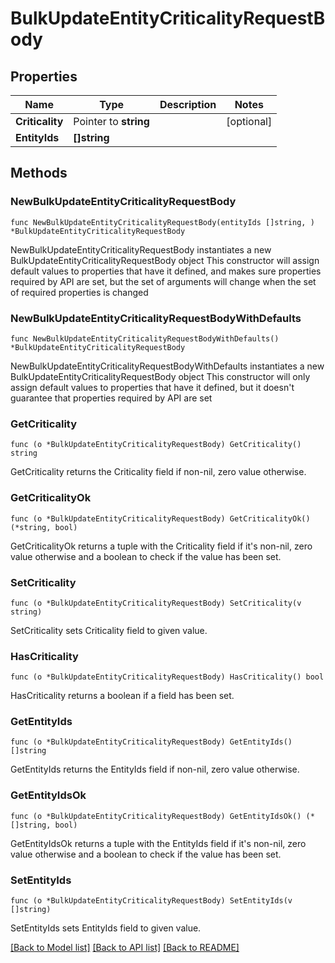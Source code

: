 # BulkUpdateEntityCriticalityRequestBody

## Properties

Name | Type | Description | Notes
------------ | ------------- | ------------- | -------------
**Criticality** | Pointer to **string** |  | [optional] 
**EntityIds** | **[]string** |  | 

## Methods

### NewBulkUpdateEntityCriticalityRequestBody

`func NewBulkUpdateEntityCriticalityRequestBody(entityIds []string, ) *BulkUpdateEntityCriticalityRequestBody`

NewBulkUpdateEntityCriticalityRequestBody instantiates a new BulkUpdateEntityCriticalityRequestBody object
This constructor will assign default values to properties that have it defined,
and makes sure properties required by API are set, but the set of arguments
will change when the set of required properties is changed

### NewBulkUpdateEntityCriticalityRequestBodyWithDefaults

`func NewBulkUpdateEntityCriticalityRequestBodyWithDefaults() *BulkUpdateEntityCriticalityRequestBody`

NewBulkUpdateEntityCriticalityRequestBodyWithDefaults instantiates a new BulkUpdateEntityCriticalityRequestBody object
This constructor will only assign default values to properties that have it defined,
but it doesn't guarantee that properties required by API are set

### GetCriticality

`func (o *BulkUpdateEntityCriticalityRequestBody) GetCriticality() string`

GetCriticality returns the Criticality field if non-nil, zero value otherwise.

### GetCriticalityOk

`func (o *BulkUpdateEntityCriticalityRequestBody) GetCriticalityOk() (*string, bool)`

GetCriticalityOk returns a tuple with the Criticality field if it's non-nil, zero value otherwise
and a boolean to check if the value has been set.

### SetCriticality

`func (o *BulkUpdateEntityCriticalityRequestBody) SetCriticality(v string)`

SetCriticality sets Criticality field to given value.

### HasCriticality

`func (o *BulkUpdateEntityCriticalityRequestBody) HasCriticality() bool`

HasCriticality returns a boolean if a field has been set.

### GetEntityIds

`func (o *BulkUpdateEntityCriticalityRequestBody) GetEntityIds() []string`

GetEntityIds returns the EntityIds field if non-nil, zero value otherwise.

### GetEntityIdsOk

`func (o *BulkUpdateEntityCriticalityRequestBody) GetEntityIdsOk() (*[]string, bool)`

GetEntityIdsOk returns a tuple with the EntityIds field if it's non-nil, zero value otherwise
and a boolean to check if the value has been set.

### SetEntityIds

`func (o *BulkUpdateEntityCriticalityRequestBody) SetEntityIds(v []string)`

SetEntityIds sets EntityIds field to given value.



[[Back to Model list]](../README.md#documentation-for-models) [[Back to API list]](../README.md#documentation-for-api-endpoints) [[Back to README]](../README.md)


